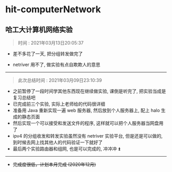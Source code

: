 # hit-computerNetwork

## 哈工大计算机网络实验

> 时间 : 2021年03月13日20:05:37

- 差不多花了一天, 把分组转发做完了

- netriver 用不了, 做实验有点自欺欺人的意思

----------------------------------

> 此次总结时间 :  2021年03月09日23:10:39

- 之前暂停了一段时间学其他东西现在继续做实验, 课倒是听完了, 把实验当成是复习总结吧
- 已完成前三个实验, 实际上老师给的代码很详细
- 准备用 Java 重新实现一遍 web 服务器, 然后放到个人服务器上, 配上 halo 生成的静态页面
- 然后实现一个可以接受和发送文件的程序, 这样就可以把个人服务器当网盘用了
- ipv4 的分组收发和转发实验虽然没有 netriver 实验平台, 但是还是可以做的, 到时候去网上找其他人的代码验证一下就好了
- 最后两个实验路由器和组网, 也是可以完成的, 冲冲冲 ⏫



----------------------------------

- ~~完成度很低，计划本月完成 (2020年12月)~~